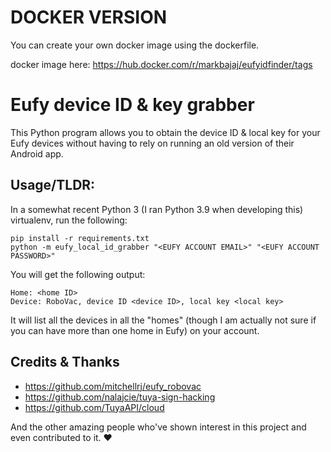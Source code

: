 
# DOCKER VERSION

You can create your own docker image using the dockerfile.

docker image here: 
https://hub.docker.com/r/markbajaj/eufyidfinder/tags


# Eufy device ID & key grabber

This Python program allows you to obtain the device ID & local key for your Eufy devices without having to rely on running an old version of their Android app.

## Usage/TLDR:

In a somewhat recent Python 3 (I ran Python 3.9 when developing this) virtualenv, run the following:

```shell
pip install -r requirements.txt
python -m eufy_local_id_grabber "<EUFY ACCOUNT EMAIL>" "<EUFY ACCOUNT PASSWORD>"
```

You will get the following output:

```
Home: <home ID>
Device: RoboVac, device ID <device ID>, local key <local key>
```

It will list all the devices in all the "homes" (though I am actually not sure if you can have more than one home in Eufy) on your account.

## Credits & Thanks

* https://github.com/mitchellrj/eufy_robovac
* https://github.com/nalajcie/tuya-sign-hacking
* https://github.com/TuyaAPI/cloud

And the other amazing people who've shown interest in this project and even contributed to it. ❤️
